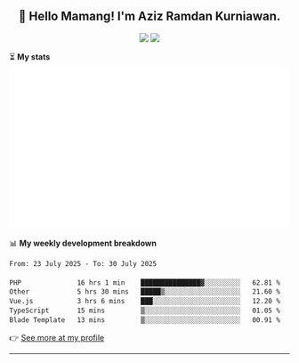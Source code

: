 <h2 align="center">👋 Hello Mamang! I'm Aziz Ramdan Kurniawan.</h2>  
<p align="center">
  <img src="https://komarev.com/ghpvc/?username=azizramdan">
  <img src="https://wakatime.com/badge/user/90056fa0-4c31-4eca-954e-2a3ac05896f9.svg">
</p>
    
⏳ **My stats**  
![](https://raw.githubusercontent.com/azizramdan/github-stats/master/generated/overview.svg#gh-dark-mode-only)

📊 **My weekly development breakdown**
<!--START_SECTION:waka-->

```txt
From: 23 July 2025 - To: 30 July 2025

PHP              16 hrs 1 min    ███████████████▓░░░░░░░░░   62.81 %
Other            5 hrs 30 mins   █████▒░░░░░░░░░░░░░░░░░░░   21.60 %
Vue.js           3 hrs 6 mins    ███░░░░░░░░░░░░░░░░░░░░░░   12.20 %
TypeScript       15 mins         ▒░░░░░░░░░░░░░░░░░░░░░░░░   01.05 %
Blade Template   13 mins         ▒░░░░░░░░░░░░░░░░░░░░░░░░   00.91 %
```

<!--END_SECTION:waka-->
👉 [See more at my profile](https://wakatime.com/@azizramdan)
***
